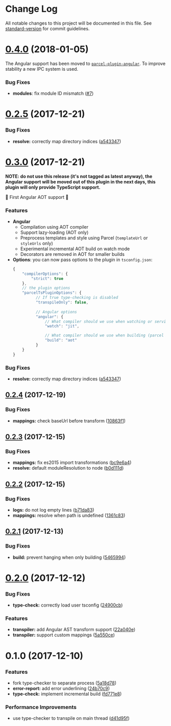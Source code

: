 # Change Log

All notable changes to this project will be documented in this file. See [standard-version](https://github.com/conventional-changelog/standard-version) for commit guidelines.

<a name="0.4.0"></a>
# [0.4.0](https://github.com/fathyb/parcel-plugin-typescript/compare/v0.3.0...v0.4.0) (2018-01-05)

The Angular support has been moved to [`parcel-plugin-angular`](https://github.com/fathyb/parcel-plugin-angular). To improve stability a new IPC system is used.

### Bug Fixes

* **modules**: fix module ID mismatch ([#7](https://github.com/fathyb/parcel-plugin-typescript/issues/7))

<a name="0.2.5"></a>
# [0.2.5](https://github.com/fathyb/parcel-plugin-typescript/compare/v0.2.4...v0.2.5) (2017-12-21)


### Bug Fixes

* **resolve:** correctly map directory indices ([a543347](https://github.com/fathyb/parcel-plugin-typescript/commit/a543347))

<a name="0.3.0"></a>
# [0.3.0](https://github.com/fathyb/parcel-plugin-typescript/compare/v0.2.4...v0.3.0) (2017-12-21)

**NOTE: do not use this release (it's not tagged as latest anyway), the Angular support will be moved out of this plugin in the next days, this plugin will only provide TypeScript support.**

🎉 First Angular AOT support 🎉

### Features

- **Angular**
	- Compilation using AOT compiler
	- Support lazy-loading (AOT only)
	- Preprocess templates and style using Parcel (`templateUrl` or `styleUrls` only)
	- Experimental incremental AOT build on watch mode
	- Decorators are removed in AOT for smaller builds
- **Options**: you can now pass options to the plugin in `tsconfig.json`:
  ```js
  {
	  "compilerOptions": {
		  "strict": true
	  },
	  // the plugin options
	  "parcelTsPluginOptions": {
			// If true type-checking is disabled
			"transpileOnly": false,
			
			// Angular options
			"angular": {
				// What compiler should we use when watching or serving
				"watch": "jit",

				// What compiler should we use when building (parcel build)
				"build": "aot"
			}
	  }
  }
  ```

### Bug Fixes

* **resolve:** correctly map directory indices ([a543347](https://github.com/fathyb/parcel-plugin-typescript/commit/a543347))


<a name="0.2.4"></a>
## [0.2.4](https://github.com/fathyb/parcel-plugin-typescript/compare/v0.2.3...v0.2.4) (2017-12-19)


### Bug Fixes

* **mappings:** check baseUrl before transform ([10863f1](https://github.com/fathyb/parcel-plugin-typescript/commit/10863f1))



<a name="0.2.3"></a>
## [0.2.3](https://github.com/fathyb/parcel-plugin-typescript/compare/v0.2.2...v0.2.3) (2017-12-15)


### Bug Fixes

* **mappings:** fix es2015 import transformations ([bc9e6a4](https://github.com/fathyb/parcel-plugin-typescript/commit/bc9e6a4))
* **resolve:** default moduleResolution to node ([b0d111d](https://github.com/fathyb/parcel-plugin-typescript/commit/b0d111d))



<a name="0.2.2"></a>
## [0.2.2](https://github.com/fathyb/parcel-plugin-typescript/compare/v0.2.1...v0.2.2) (2017-12-15)


### Bug Fixes

* **logs:** do not log empty lines ([b71da83](https://github.com/fathyb/parcel-plugin-typescript/commit/b71da83))
* **mappings:** resolve when path is undefined ([1361c83](https://github.com/fathyb/parcel-plugin-typescript/commit/1361c83))



<a name="0.2.1"></a>
## [0.2.1](https://github.com/fathyb/parcel-plugin-typescript/compare/v0.2.0...v0.2.1) (2017-12-13)


### Bug Fixes

* **build:** prevent hanging when only building ([5465994](https://github.com/fathyb/parcel-plugin-typescript/commit/5465994))



<a name="0.2.0"></a>
# [0.2.0](https://github.com/fathyb/parcel-plugin-typescript/compare/v0.1.0...v0.2.0) (2017-12-12)


### Bug Fixes

* **type-check:** correctly load user tsconfig ([24900cb](https://github.com/fathyb/parcel-plugin-typescript/commit/24900cb))


### Features

* **transpiler:** add Angular AST transform support ([22a040e](https://github.com/fathyb/parcel-plugin-typescript/commit/22a040e))
* **transpiler:** support custom mappings ([5a550ce](https://github.com/fathyb/parcel-plugin-typescript/commit/5a550ce))



<a name="0.1.0"></a>
# 0.1.0 (2017-12-10)


### Features

* fork type-checker to separate process ([5a18d78](https://github.com/fathyb/parcel-plugin-typescript/commit/5a18d78))
* **error-report:** add error underlining ([24b70c9](https://github.com/fathyb/parcel-plugin-typescript/commit/24b70c9))
* **type-check:** implement incremental build ([fd771e8](https://github.com/fathyb/parcel-plugin-typescript/commit/fd771e8))


### Performance Improvements

* use type-checker to transpile on main thread ([d41d95f](https://github.com/fathyb/parcel-plugin-typescript/commit/d41d95f))
